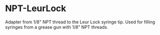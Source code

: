 # NPT-LeurLock
Adapter from 1/8" NPT thread to the Leur Lock syringe tip. Used for filling syringes from a grease gun with 1/8" NPT threads.
